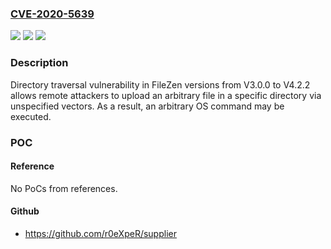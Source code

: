 ### [CVE-2020-5639](https://cve.mitre.org/cgi-bin/cvename.cgi?name=CVE-2020-5639)
![](https://img.shields.io/static/v1?label=Product&message=FileZen&color=blue)
![](https://img.shields.io/static/v1?label=Version&message=n%2Fa&color=blue)
![](https://img.shields.io/static/v1?label=Vulnerability&message=Directory%20traversal&color=brighgreen)

### Description

Directory traversal vulnerability in FileZen versions from V3.0.0 to V4.2.2 allows remote attackers to upload an arbitrary file in a specific directory via unspecified vectors. As a result, an arbitrary OS command may be executed.

### POC

#### Reference
No PoCs from references.

#### Github
- https://github.com/r0eXpeR/supplier


